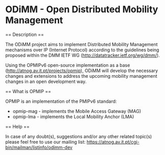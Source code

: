 ODiMM - Open Distributed Mobility Management
===========================================

== Description ==

The ODiMM project aims to implement Distributed Mobility 
Management mechanisms over IP (Internet Protocol) according 
to the guidelines being proposed within the DMM IETF WG 
(http://datatracker.ietf.org/wg/dmm/). 

Using the OPMIPv6 open-source implementation as a base 
(http://atnog.av.it.pt/projects/opmip), ODiMM will develop 
the necessary changes and extensions to address the upcoming 
mobility management changes in an open development way.


== What is OPMIP ==

OPMIP is an implementation of the PMIPv6 standard:

* opmip-mag - implements the Mobile Access Gateway (MAG)
* opmip-lma - implements the Local Mobility Anchor (LMA)


== Help ==

In case of any doubt(s), suggestions and/or any other
related topic(s) please feel free to use our mailing list:
https://atnog.av.it.pt/cgi-bin/mailman/listinfo/odimm-dev